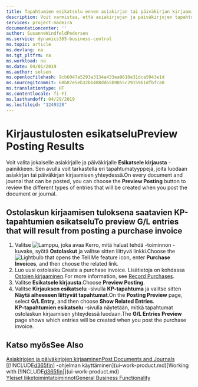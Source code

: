 ```yaml
---
title: Tapahtumien esikatselu ennen asiakirjan tai päiväkirjan kirjaamista | Microsoft Docs
description: Voit varmistaa, että asiakirjojen ja päiväkirjojen tapahtumat ovat oikein, ennen kuin kirjaat ne pääkirjanpitoon.
services: project-madeira
documentationcenter: ''
author: SusanneWindfeldPedersen
ms.service: dynamics365-business-central
ms.topic: article
ms.devlang: na
ms.tgt_pltfrm: na
ms.workload: na
ms.date: 04/01/2019
ms.author: solsen
ms.openlocfilehash: 9cb6047a5293a3134a433ea9610e31dca5943e1d
ms.sourcegitcommit: 60b87e5eb32bb408dd65b9855c29159b1dfbfca8
ms.translationtype: HT
ms.contentlocale: fi-FI
ms.lasthandoff: 04/29/2019
ms.locfileid: "1249328"
---
```

# <a name="preview-posting-results"></a><span data-ttu-id="6344c-103">Kirjaustulosten esikatselu</span><span class="sxs-lookup"><span data-stu-id="6344c-103">Preview Posting Results</span></span>
<span data-ttu-id="6344c-104">Voit valita jokaiselle asiakirjalle ja päiväkirjalle **Esikatsele kirjausta** -painikkeen. Sen avulla voit tarkastella eri tapahtumatyyppejä, joita luodaan asiakirjan tai päiväkirjan kirjaamisen yhteydessä.</span><span class="sxs-lookup"><span data-stu-id="6344c-104">On every document and journal that can be posted, you can choose the **Preview Posting** button to review the different types of entries that will be created when you post the document or journal.</span></span>

## <a name="to-preview-gl-entries-that-will-result-from-posting-a-purchase-invoice"></a><span data-ttu-id="6344c-105">Ostolaskun kirjaamisen tuloksena saatavien KP-tapahtumien esikatselu</span><span class="sxs-lookup"><span data-stu-id="6344c-105">To preview G/L entries that will result from posting a purchase invoice</span></span>
1. <span data-ttu-id="6344c-106">Valitse ![Lamppu, joka avaa Kerro, mitä haluat tehdä -toiminnon](media/ui-search/search_small.png "Kerro, mitä haluat tehdä") -kuvake, syötä **Ostolaskut** ja valitse sitten liittyvä linkki.</span><span class="sxs-lookup"><span data-stu-id="6344c-106">Choose the ![Lightbulb that opens the Tell Me feature](media/ui-search/search_small.png "Tell me what you want to do") icon, enter **Purchase Invoices**, and then choose the related link.</span></span>
2. <span data-ttu-id="6344c-107">Luo uusi ostolasku.</span><span class="sxs-lookup"><span data-stu-id="6344c-107">Create a purchase invoice.</span></span> <span data-ttu-id="6344c-108">Lisätietoja on kohdassa [Ostojen kirjaaminen](purchasing-how-record-purchases.md).</span><span class="sxs-lookup"><span data-stu-id="6344c-108">For more information, see [Record Purchases](purchasing-how-record-purchases.md).</span></span>
3. <span data-ttu-id="6344c-109">Valitse **Esikatsele kirjausta**.</span><span class="sxs-lookup"><span data-stu-id="6344c-109">Choose **Preview Posting**.</span></span>
4. <span data-ttu-id="6344c-110">Valitse **Kirjauksen esikatselu** -sivulla **KP-tapahtuma** ja valitse sitten **Näytä aiheeseen liittyvät tapahtumat**.</span><span class="sxs-lookup"><span data-stu-id="6344c-110">On the **Posting Preview** page, select **G/L Entry**, and then choose **Show Related Entries**.</span></span>  
   <span data-ttu-id="6344c-111">**KP-tapahtumien esikatselu** -sivulla näytetään, mitkä tapahtumat ostolaskun kirjaamisen yhteydessä luodaan.</span><span class="sxs-lookup"><span data-stu-id="6344c-111">The **G/L Entries Preview** page shows which entries will be created when you post the purchase invoice.</span></span>

## <a name="see-also"></a><span data-ttu-id="6344c-112">Katso myös</span><span class="sxs-lookup"><span data-stu-id="6344c-112">See Also</span></span>
[<span data-ttu-id="6344c-113">Asiakirjojen ja päiväkirjojen kirjaaminen</span><span class="sxs-lookup"><span data-stu-id="6344c-113">Post Documents and Journals</span></span>](ui-post-documents-journals.md)  
<span data-ttu-id="6344c-114">[[!INCLUDE[d365fin](includes/d365fin_md.md)] -ohjelman käyttäminen](ui-work-product.md)</span><span class="sxs-lookup"><span data-stu-id="6344c-114">[Working with [!INCLUDE[d365fin](includes/d365fin_md.md)]](ui-work-product.md)</span></span>  
[<span data-ttu-id="6344c-115">Yleiset liiketoimintatoiminnot</span><span class="sxs-lookup"><span data-stu-id="6344c-115">General Business Functionality</span></span>](ui-across-business-areas.md)
